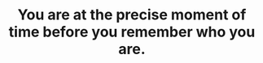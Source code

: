 ---
title: "You are at the precise moment of time before you remember who you are."
tags:
  - Reply with a PR
  - Public Domain
  - Story Prompt
---